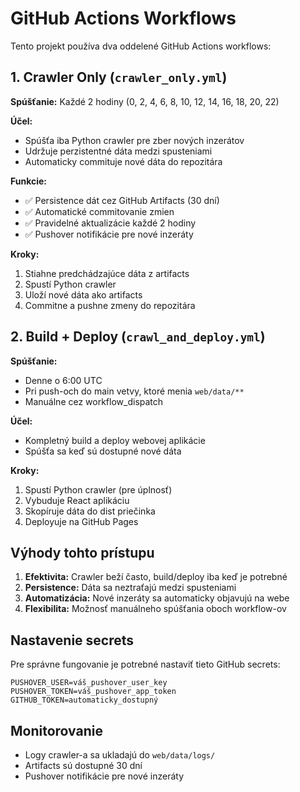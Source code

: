 # GitHub Actions Workflows

Tento projekt používa dva oddelené GitHub Actions workflows:

## 1. Crawler Only (`crawler_only.yml`)

**Spúšťanie:** Každé 2 hodiny (0, 2, 4, 6, 8, 10, 12, 14, 16, 18, 20, 22)

**Účel:** 
- Spúšťa iba Python crawler pre zber nových inzerátov
- Udržuje perzistentné dáta medzi spusteniami
- Automaticky commituje nové dáta do repozitára

**Funkcie:**
- ✅ Persistence dát cez GitHub Artifacts (30 dní)
- ✅ Automatické commitovanie zmien
- ✅ Pravidelné aktualizácie každé 2 hodiny
- ✅ Pushover notifikácie pre nové inzeráty

**Kroky:**
1. Stiahne predchádzajúce dáta z artifacts
2. Spustí Python crawler
3. Uloží nové dáta ako artifacts
4. Commitne a pushne zmeny do repozitára

## 2. Build + Deploy (`crawl_and_deploy.yml`)

**Spúšťanie:** 
- Denne o 6:00 UTC
- Pri push-och do main vetvy, ktoré menia `web/data/**`
- Manuálne cez workflow_dispatch

**Účel:**
- Kompletný build a deploy webovej aplikácie
- Spúšťa sa keď sú dostupné nové dáta

**Kroky:**
1. Spustí Python crawler (pre úplnosť)
2. Vybuduje React aplikáciu
3. Skopíruje dáta do dist priečinka
4. Deployuje na GitHub Pages

## Výhody tohto prístupu

1. **Efektivita:** Crawler beží často, build/deploy iba keď je potrebné
2. **Persistence:** Dáta sa neztraťajú medzi spusteniami
3. **Automatizácia:** Nové inzeráty sa automaticky objavujú na webe
4. **Flexibilita:** Možnosť manuálneho spúšťania oboch workflow-ov

## Nastavenie secrets

Pre správne fungovanie je potrebné nastaviť tieto GitHub secrets:

```
PUSHOVER_USER=váš_pushover_user_key
PUSHOVER_TOKEN=váš_pushover_app_token
GITHUB_TOKEN=automaticky_dostupný
```

## Monitorovanie

- Logy crawler-a sa ukladajú do `web/data/logs/`
- Artifacts sú dostupné 30 dní
- Pushover notifikácie pre nové inzeráty
